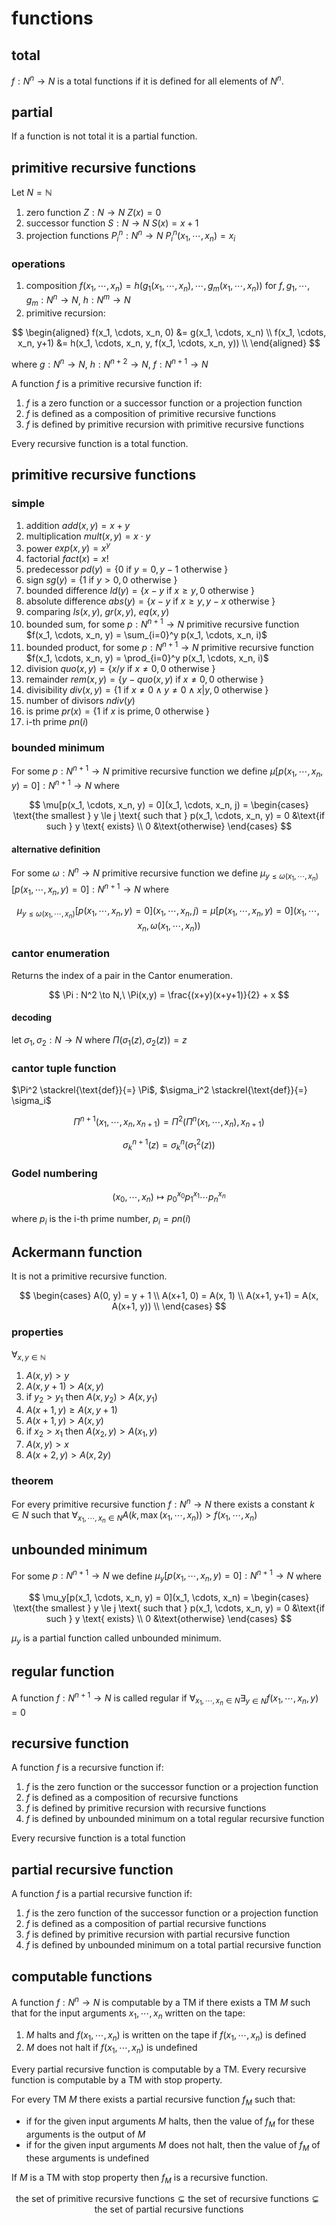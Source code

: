 # functions

## total

$f: N^n \to N$ is a total functions if it is defined for all elements of $N^n$.

## partial

If a function is not total it is a partial function.

## primitive recursive functions

Let $N = \mathbb N$

1. zero function $Z: N \to N$ $Z(x) = 0$
2. successor function $S: N \to N$ $S(x) = x+1$
3. projection functions $P_i^n: N^n \to N$ $P_i^n(x_1, \cdots, x_n) = x_i$

### operations

1. composition $f(x_1, \cdots, x_n) = h(g_1(x_1, \cdots, x_n), \cdots, g_m(x_1, \cdots, x_n))$ for $f,g_1,\cdots,g_m: N^n \to N$, $h: N^m \to N$
2. primitive recursion:

$$
\begin{aligned}
	f(x_1, \cdots, x_n, 0) &= g(x_1, \cdots, x_n) \\
	f(x_1, \cdots, x_n, y+1) &= h(x_1, \cdots, x_n, y, f(x_1, \cdots, x_n, y)) \\
\end{aligned}
$$

where $g: N^n \to N$, $h: N^{n+2} \to N$, $f: N^{n+1} \to N$

A function $f$ is a primitive recursive function if:

1. $f$ is a zero function or a successor function or a projection function
2. $f$ is defined as a composition of primitive recursive functions
3. $f$ is defined by primitive recursion with primitive recursive functions

Every recursive function is a total function.

## primitive recursive functions

### simple

1. addition $add(x, y) = x + y$
2. multiplication $mult(x, y) = x \cdot y$
3. power $exp(x, y) = x^y$
4. factorial $fact(x) = x!$
5. predecessor $pd(y) = \{0 \text{ if } y = 0, y-1 \text{ otherwise }\}$
6. sign $sg(y) = \{1 \text{ if } y > 0, 0 \text{ otherwise }\}$
7. bounded difference $ld(y) = \{x-y \text{ if } x \ge y, 0 \text{ otherwise }\}$
8. absolute difference $abs(y) = \{x-y \text{ if } x \ge y, y-x \text{ otherwise }\}$
9. comparing $ls(x,y)$, $gr(x,y)$, $eq(x,y)$
10. bounded sum, for some $p: N^{n+1} \to N$ primitive recursive function $f(x_1, \cdots, x_n, y) = \sum_{i=0}^y p(x_1, \cdots, x_n, i)$
11. bounded product, for some $p: N^{n+1} \to N$ primitive recursive function $f(x_1, \cdots, x_n, y) = \prod_{i=0}^y p(x_1, \cdots, x_n, i)$
12. division $quo(x, y) = \{x / y \text{ if } x \ne 0, 0 \text{ otherwise }\}$
13. remainder $rem(x, y) = \{y - quo(x, y) \text{ if } x \ne 0, 0 \text{ otherwise }\}$
14. divisibility $div(x, y) = \{1 \text{ if } x \ne 0 \land y \ne 0 \land x|y, 0 \text{ otherwise }\}$
15. number of divisors $ndiv(y)$
16. is prime $pr(x) = \{1 \text{ if } x \text{ is prime}, 0 \text{ otherwise }\}$
17. i-th prime $pn(i)$

### bounded minimum

For some $p: N^{n+1} \to N$ primitive recursive function we define $\mu[p(x_1, \cdots, x_n, y) = 0]: N^{n+1} \to N$ where

$$
\mu[p(x_1, \cdots, x_n, y) = 0](x_1, \cdots, x_n, j) = \begin{cases}
	\text{the smallest } y \le j \text{ such that } p(x_1, \cdots, x_n, y) = 0 &\text{if such } y \text{ exists} \\
	0 &\text{otherwise}
\end{cases}
$$

#### alternative definition

For some $\omega: N^n \to N$ primitive recursive function we define $\mu_{y \le \omega(x_1, \cdots, x_n)}[p(x_1, \cdots, x_n, y) = 0]: N^{n+1} \to N$ where

$$
\mu_{y \le \omega(x_1, \cdots, x_n)}[p(x_1, \cdots, x_n, y) = 0](x_1, \cdots, x_n, j) = \mu[p(x_1, \cdots, x_n, y) = 0](x_1, \cdots, x_n, \omega(x_1, \cdots, x_n))
$$

### cantor enumeration

Returns the index of a pair in the Cantor enumeration.

$$
\Pi : N^2 \to N,\ \Pi(x,y) = \frac{(x+y)(x+y+1)}{2} + x
$$

#### decoding

let $\sigma_1, \sigma_2: N \to N$ where $\Pi(\sigma_1(z), \sigma_2(z)) = z$

### cantor tuple function

$\Pi^2 \stackrel{\text{def}}{=} \Pi$, $\sigma_i^2 \stackrel{\text{def}}{=} \sigma_i$

$$
\Pi^{n+1}(x_1, \cdots, x_n, x_{n+1}) = \Pi^2(\Pi^n(x_1, \cdots, x_n), x_{n+1})
$$

$$
\sigma_k^{n+1}(z) = \sigma_k^n(\sigma_1^2(z))
$$

### Godel numbering

$$
(x_0, \cdots, x_n) \mapsto p_0^{x_0}p_1^{x_1}\cdots p_n^{x_n}
$$

where $p_i$ is the i-th prime number, $p_i = pn(i)$

## Ackermann function

It is not a primitive recursive function.

$$
\begin{cases}
	A(0, y) = y + 1 \\
	A(x+1, 0) = A(x, 1) \\
	A(x+1, y+1) = A(x, A(x+1, y)) \\
\end{cases}
$$

### properties

$\forall_{x, y \in \mathbb N}$

1. $A(x, y) > y$
2. $A(x, y+1) > A(x, y)$
3. if $y_2 > y_1$ then $A(x, y_2) > A(x, y_1)$
4. $A(x+1, y) \ge A(x, y+1)$
5. $A(x+1, y) > A(x, y)$
6. if $x_2 > x_1$ then $A(x_2, y) > A(x_1, y)$
7. $A(x, y) > x$
8. $A(x + 2, y) > A(x, 2y)$

### theorem

For every primitive recursive function $f: N^n \to N$ there exists a constant $k \in N$ such that $\forall_{x_1, \cdots, x_n \in N} A(k, \max(x_1, \cdots, x_n)) > f(x_1, \cdots, x_n)$

## unbounded minimum

For some $p: N^{n+1} \to N$ we define $\mu_y[p(x_1, \cdots, x_n, y) = 0]: N^{n+1} \to N$ where

$$
\mu_y[p(x_1, \cdots, x_n, y) = 0](x_1, \cdots, x_n) = \begin{cases}
	\text{the smallest } y \le j \text{ such that } p(x_1, \cdots, x_n, y) = 0 &\text{if such } y \text{ exists} \\
	0 &\text{otherwise}
\end{cases}
$$

$\mu_y$ is a partial function called unbounded minimum.

## regular function

A function $f: N^{n+1} \to N$ is called regular if $\forall_{x_1, \cdots, x_n \in N}\exists_{y \in N} f(x_1, \cdots, x_n, y) = 0$

## recursive function

A function $f$ is a recursive function if:

1. $f$ is the zero function or the successor function or a projection function
2. $f$ is defined as a composition of recursive functions
3. $f$ is defined by primitive recursion with recursive functions
4. $f$ is defined by unbounded minimum on a total regular recursive function

Every recursive function is a total function

## partial recursive function

A function $f$ is a partial recursive function if:

1. $f$ is the zero function of the successor function or a projection function
2. $f$ is defined as a composition of partial recursive functions
3. $f$ is defined by primitive recursion with partial recursive function
4. $f$ is defined by unbounded minimum on a total partial recursive function

## computable functions

A function $f: N^n \to N$ is computable by a TM if there exists a TM $M$ such that for the input arguments $x_1, \cdots, x_n$ written on the tape:

1. $M$ halts and $f(x_1, \cdots, x_n)$ is written on the tape if $f(x_1, \cdots, x_n)$ is defined
2. $M$ does not halt if $f(x_1, \cdots, x_n)$ is undefined

Every partial recursive function is computable by a TM. Every recursive function is computable by a TM with stop property.

For every TM $M$ there exists a partial recursive function $f_M$ such that:

- if for the given input arguments $M$ halts, then the value of $f_M$ for these arguments is the output of $M$
- if for the given input arguments $M$ does not halt, then the value of $f_M$ of these arguments is undefined

If $M$ is a TM with stop property then $f_M$ is a recursive function.

$$
\text{the set of primitive recursive functions} \subsetneq \text{the set of recursive functions} \subsetneq \text{the set of partial recursive functions}
$$
